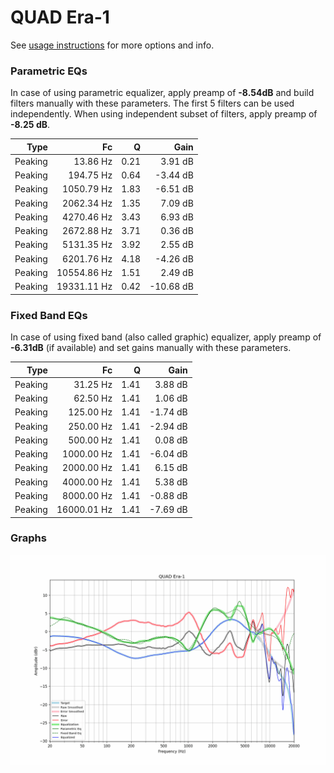 # QUAD Era-1
See [usage instructions](https://github.com/jaakkopasanen/AutoEq#usage) for more options and info.

### Parametric EQs
In case of using parametric equalizer, apply preamp of **-8.54dB** and build filters manually
with these parameters. The first 5 filters can be used independently.
When using independent subset of filters, apply preamp of **-8.25 dB**.

| Type    | Fc          |    Q | Gain      |
|--------:|------------:|-----:|----------:|
| Peaking | 13.86 Hz    | 0.21 | 3.91 dB   |
| Peaking | 194.75 Hz   | 0.64 | -3.44 dB  |
| Peaking | 1050.79 Hz  | 1.83 | -6.51 dB  |
| Peaking | 2062.34 Hz  | 1.35 | 7.09 dB   |
| Peaking | 4270.46 Hz  | 3.43 | 6.93 dB   |
| Peaking | 2672.88 Hz  | 3.71 | 0.36 dB   |
| Peaking | 5131.35 Hz  | 3.92 | 2.55 dB   |
| Peaking | 6201.76 Hz  | 4.18 | -4.26 dB  |
| Peaking | 10554.86 Hz | 1.51 | 2.49 dB   |
| Peaking | 19331.11 Hz | 0.42 | -10.68 dB |

### Fixed Band EQs
In case of using fixed band (also called graphic) equalizer, apply preamp of **-6.31dB**
(if available) and set gains manually with these parameters.

| Type    | Fc          |    Q | Gain     |
|--------:|------------:|-----:|---------:|
| Peaking | 31.25 Hz    | 1.41 | 3.88 dB  |
| Peaking | 62.50 Hz    | 1.41 | 1.06 dB  |
| Peaking | 125.00 Hz   | 1.41 | -1.74 dB |
| Peaking | 250.00 Hz   | 1.41 | -2.94 dB |
| Peaking | 500.00 Hz   | 1.41 | 0.08 dB  |
| Peaking | 1000.00 Hz  | 1.41 | -6.04 dB |
| Peaking | 2000.00 Hz  | 1.41 | 6.15 dB  |
| Peaking | 4000.00 Hz  | 1.41 | 5.38 dB  |
| Peaking | 8000.00 Hz  | 1.41 | -0.88 dB |
| Peaking | 16000.01 Hz | 1.41 | -7.69 dB |

### Graphs
![](./QUAD%20Era-1.png)